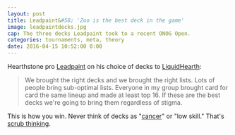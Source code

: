 ```yaml
---
layout: post
title: Leadpaint&#58; 'Zoo is the best deck in the game'
image: leadpaintdecks.jpg
cap: The three decks Leadpaint took to a recent ONOG Open.
categories: tournaments, meta, theory
date: 2016-04-15 10:52:00 0:00
---
```


Hearthstone pro [Leadpaint](http://pro.eslgaming.com/hearthstone/legendary/winter-2014-15/player/leadpaint/) on his choice of decks to [LiquidHearth](http://www.liquidhearth.com/forum/hearthstone/507590-leadpaint-zoo-is-the-best-deck-in-the-game): 

> We brought the right decks and we brought the right lists. Lots of people bring sub-optimal lists. Everyone in my group brought card for card the same lineup and made at least top 16. If these are the best decks we're going to bring them regardless of stigma.

This is how you win. Never think of decks as "[cancer](https://www.reddit.com/r/hearthstone/search?q=cancer&restrict_sr=on)" or "low skill." That's [scrub thinking](http://www.sirlin.net/articles/playing-to-win).